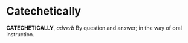 # Catechetically

**CATECHETICALLY**, _adverb_ By question and answer; in the way of oral instruction.